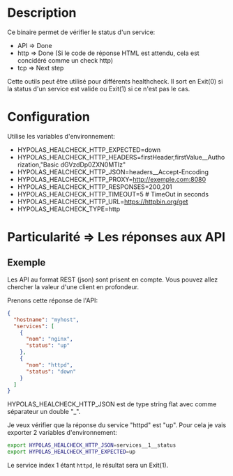 # Description

Ce binaire permet de vérifier le status d'un service:

- API => Done
- http => Done (Si le code de réponse HTML est attendu, cela est concidéré comme un check http)
- tcp => Next step

Cette outils peut être utilisé pour différents healthcheck. Il sort en Exit(0) si la status d'un service est valide ou Exit(1) si ce n'est pas le cas.

# Configuration

Utilise les variables d'environnement:

- HYPOLAS_HEALCHECK_HTTP_EXPECTED=down
- HYPOLAS_HEALCHECK_HTTP_HEADERS=firstHeader,firstValue\_\_Authorization,"Basic dGVzdDp0ZXN0MTIz"
- HYPOLAS_HEALCHECK_HTTP_JSON=headers\_\_Accept-Encoding
- HYPOLAS_HEALCHECK_HTTP_PROXY=http://exemple.com:8080
- HYPOLAS_HEALCHECK_HTTP_RESPONSES=200,201
- HYPOLAS_HEALCHECK_HTTP_TIMEOUT=5 # TimeOut in seconds
- HYPOLAS_HEALCHECK_HTTP_URL=https://httpbin.org/get
- HYPOLAS_HEALCHECK_TYPE=http

# Particularité => Les réponses aux API

## Exemple

Les API au format REST (json) sont prisent en compte. Vous pouvez allez chercher la valeur d'une client en profondeur.

Prenons cette réponse de l'API:

```json
{
  "hostname": "myhost",
  "services": [
    {
      "nom": "nginx",
      "status": "up"
    },
    {
      "nom": "httpd",
      "status": "down"
    }
  ]
}
```

HYPOLAS_HEALCHECK_HTTP_JSON est de type string flat avec comme séparateur un double "\_".

Je veux vérifier que la réponse du service "httpd" est "up". Pour cela je vais exporter 2 variables d'environnement:

```bash
export HYPOLAS_HEALCHECK_HTTP_JSON=services__1__status
export HYPOLAS_HEALCHECK_HTTP_EXPECTED=up
```

Le service index 1 étant `httpd`, le résultat sera un Exit(1).
